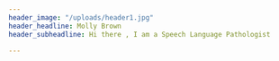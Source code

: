 ```yaml
---
header_image: "/uploads/header1.jpg"
header_headline: Molly Brown
header_subheadline: Hi there , I am a Speech Language Pathologist

---
```

